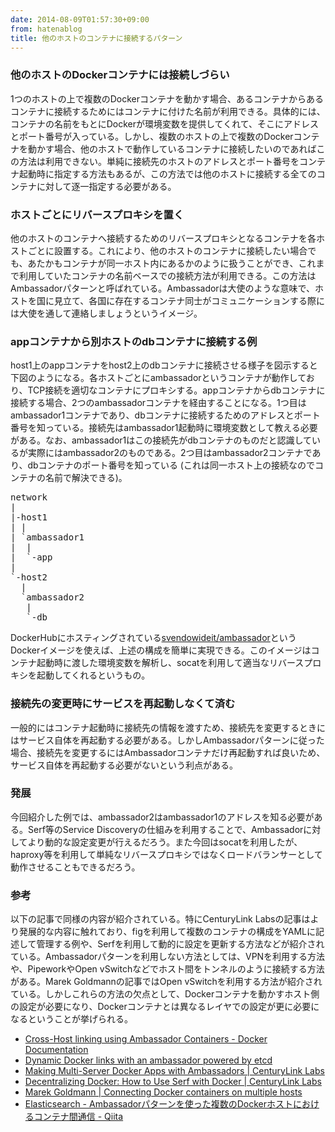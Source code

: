 ```yaml
---
date: 2014-08-09T01:57:30+09:00
from: hatenablog
title: 他のホストのコンテナに接続するパターン
---
```


<h3>他のホストのDockerコンテナには接続しづらい</h3>

<p>1つのホストの上で複数のDockerコンテナを動かす場合、あるコンテナからあるコンテナに接続するためにはコンテナに付けた名前が利用できる。具体的には、コンテナの名前をもとにDockerが環境変数を提供してくれて、そこにアドレスとポート番号が入っている。しかし、複数のホストの上で複数のDockerコンテナを動かす場合、他のホストで動作しているコンテナに接続したいのであればこの方法は利用できない。単純に接続先のホストのアドレスとポート番号をコンテナ起動時に指定する方法もあるが、この方法では他のホストに接続する全てのコンテナに対して逐一指定する必要がある。</p>

<h3>ホストごとにリバースプロキシを置く</h3>

<p>他のホストのコンテナへ接続するためのリバースプロキシとなるコンテナを各ホストごとに設置する。これにより、他のホストのコンテナに接続したい場合でも、あたかもコンテナが同一ホスト内にあるかのように扱うことができ、これまで利用していたコンテナの名前ベースでの接続方法が利用できる。この方法はAmbassadorパターンと呼ばれている。Ambassadorは大使のような意味で、ホストを国に見立て、各国に存在するコンテナ同士がコミュニケーションする際には大使を通して連絡しましょうというイメージ。</p>

<h3>appコンテナから別ホストのdbコンテナに接続する例</h3>

<p>host1上のappコンテナをhost2上のdbコンテナに接続させる様子を図示すると下図のようになる。各ホストごとにambassadorというコンテナが動作しており、TCP接続を適切なコンテナにプロキシする。appコンテナからdbコンテナに接続する場合、2つのambassadorコンテナを経由することになる。1つ目はambassador1コンテナであり、dbコンテナに接続するためのアドレスとポート番号を知っている。接続先はambassador1起動時に環境変数として教える必要がある。なお、ambassador1はこの接続先がdbコンテナのものだと認識しているが実際にはambassador2のものである。2つ目はambassador2コンテナであり、dbコンテナのポート番号を知っている (これは同一ホスト上の接続なのでコンテナの名前で解決できる)。</p>

<pre class="code" data-lang="" data-unlink>network
|
|-host1
| |
| `ambassador1
|  |
|  `-app
|
`-host2
  |
  `ambassador2
   |
   `-db</pre>


<p>DockerHubにホスティングされている<a href="https://registry.hub.docker.com/u/svendowideit/ambassador/">svendowideit/ambassador</a>というDockerイメージを使えば、上述の構成を簡単に実現できる。このイメージはコンテナ起動時に渡した環境変数を解析し、socatを利用して適当なリバースプロキシを起動してくれるというもの。</p>

<h3>接続先の変更時にサービスを再起動しなくて済む</h3>

<p>一般的にはコンテナ起動時に接続先の情報を渡すため、接続先を変更するときにはサービス自体を再起動する必要がある。しかしAmbassadorパターンに従った場合、接続先を変更するにはAmbassadorコンテナだけ再起動すれば良いため、サービス自体を再起動する必要がないという利点がある。</p>

<h3>発展</h3>

<p>今回紹介した例では、ambassador2はambassador1のアドレスを知る必要がある。Serf等のService Discoveryの仕組みを利用することで、Ambassadorに対してより動的な設定変更が行えるだろう。また今回はsocatを利用したが、haproxy等を利用して単純なリバースプロキシではなくロードバランサーとして動作させることもできるだろう。</p>

<h3>参考</h3>

<p>以下の記事で同様の内容が紹介されている。特にCenturyLink Labsの記事はより発展的な内容に触れており、figを利用して複数のコンテナの構成をYAMLに記述して管理する例や、Serfを利用して動的に設定を更新する方法などが紹介されている。Ambassadorパターンを利用しない方法としては、VPNを利用する方法や、PipeworkやOpen vSwitchなどでホスト間をトンネルのように接続する方法がある。Marek Goldmannの記事ではOpen vSwitchを利用する方法が紹介されている。しかしこれらの方法の欠点として、Dockerコンテナを動かすホスト側の設定が必要になり、Dockerコンテナとは異なるレイヤでの設定が更に必要になるということが挙げられる。</p>

<ul>
<li><a href="https://docs.docker.com/articles/ambassador_pattern_linking/">Cross-Host linking using Ambassador Containers - Docker Documentation</a></li>
<li><a href="https://coreos.com/blog/docker-dynamic-ambassador-powered-by-etcd/">Dynamic Docker links with an ambassador powered by etcd</a></li>
<li><a href="http://www.centurylinklabs.com/deploying-multi-server-docker-apps-with-ambassadors/?hvid=XxIzL">Making Multi-Server Docker Apps with Ambassadors | CenturyLink Labs</a></li>
<li><a href="http://www.centurylinklabs.com/decentralizing-docker-how-to-use-serf-with-docker/">Decentralizing Docker: How to Use Serf with Docker | CenturyLink Labs</a></li>
<li><a href="http://goldmann.pl/blog/2014/01/21/connecting-docker-containers-on-multiple-hosts/">Marek Goldmann | Connecting Docker containers on multiple hosts</a></li>
<li><a href="http://qiita.com/reoring/items/75817a01f719328b99fe">Elasticsearch - Ambassadorパターンを使った複数のDockerホストにおけるコンテナ間通信 - Qiita</a></li>
</ul>



